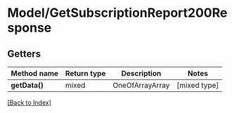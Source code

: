 # Model/GetSubscriptionReport200Response

## Getters

Method name | Return type | Description | Notes
------------ | ------------- | ------------- | -------------
**getData()** | mixed | OneOfArrayArray | [mixed type]

[[Back to Index]](../index.md)
